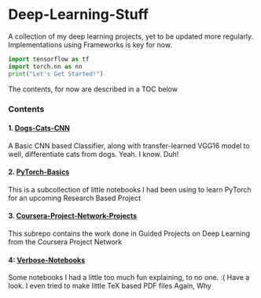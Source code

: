 # Deep-Learning-Stuff
A collection of my deep learning projects, yet to be updated more regularly.
Implementations using Frameworks is key for now.
```python
import tensorflow as tf
import torch.nn as nn
print("Let's Get Started!")
```

The contents, for now are described in a TOC below
### Contents
#### 1. [Dogs-Cats-CNN](Dogs-Cats-CNN/dogs-cats-cnn.md)
A Basic CNN based Classifier, along with transfer-learned VGG16 model to well, differentiate cats from dogs. Yeah. I know. Duh!
#### 2. [PyTorch-Basics](PyTorch-Basics/pytorch-basics.md)
This is a subcollection of little notebooks I had been using to learn PyTorch for an upcoming Research Based Project
#### 3. [Coursera-Project-Network-Projects](Coursera-Project-Network-Projects/CPN-projects.md)
This subrepo contains the work done in Guided Projects on Deep Learning from the
Coursera Project Network

#### 4: [Verbose-Notebooks](Verbose-Notebooks/verbose.md)
Some notebooks I had a little too much fun explaining, to no one. :(
Have a look. I even tried to make little TeX based PDF files
Again, Why
